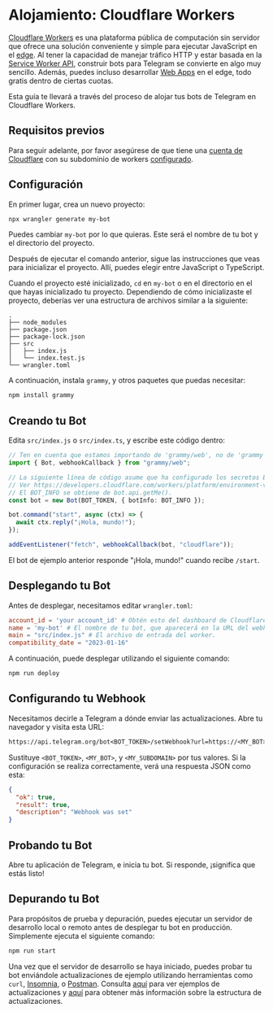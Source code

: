 # Alojamiento: Cloudflare Workers

[Cloudflare Workers](https://workers.cloudflare.com/) es una plataforma pública de computación sin servidor que ofrece una solución conveniente y simple para ejecutar JavaScript en el [edge](https://en.wikipedia.org/wiki/Edge_computing).
Al tener la capacidad de manejar tráfico HTTP y estar basada en la [Service Worker API](https://developer.mozilla.org/en-US/docs/Web/API/Service_Worker_API), construir bots para Telegram se convierte en algo muy sencillo.
Además, puedes incluso desarrollar [Web Apps](https://core.telegram.org/bots/webapps) en el edge, todo gratis dentro de ciertas cuotas.

Esta guía te llevará a través del proceso de alojar tus bots de Telegram en Cloudflare Workers.

## Requisitos previos

Para seguir adelante, por favor asegúrese de que tiene una [cuenta de Cloudflare](https://dash.cloudflare.com/login) con su subdominio de workers [configurado](https://dash.cloudflare.com/?account=workers).

## Configuración

En primer lugar, crea un nuevo proyecto:

```sh
npx wrangler generate my-bot
```

Puedes cambiar `my-bot` por lo que quieras.
Este será el nombre de tu bot y el directorio del proyecto.

Después de ejecutar el comando anterior, sigue las instrucciones que veas para inicializar el proyecto.
Allí, puedes elegir entre JavaScript o TypeScript.

Cuando el proyecto esté inicializado, `cd` en `my-bot` o en el directorio en el que hayas inicializado tu proyecto.
Dependiendo de cómo inicializaste el proyecto, deberías ver una estructura de archivos similar a la siguiente:

```asciiart:no-line-numbers
.
├── node_modules
├── package.json
├── package-lock.json
├── src
│   ├── index.js
│   └── index.test.js
└── wrangler.toml
```

A continuación, instala `grammy`, y otros paquetes que puedas necesitar:

```sh
npm install grammy
```

## Creando tu Bot

Edita `src/index.js` o `src/index.ts`, y escribe este código dentro:

```ts
// Ten en cuenta que estamos importando de 'grammy/web', no de 'grammy'.
import { Bot, webhookCallback } from "grammy/web";

// La siguiente línea de código asume que ha configurado los secretos BOT_TOKEN y BOT_INFO.
// Ver https://developers.cloudflare.com/workers/platform/environment-variables/#secrets-on-deployed-workers.
// El BOT_INFO se obtiene de bot.api.getMe().
const bot = new Bot(BOT_TOKEN, { botInfo: BOT_INFO });

bot.command("start", async (ctx) => {
  await ctx.reply("¡Hola, mundo!");
});

addEventListener("fetch", webhookCallback(bot, "cloudflare"));
```

El bot de ejemplo anterior responde "¡Hola, mundo!" cuando recibe `/start`.

## Desplegando tu Bot

Antes de desplegar, necesitamos editar `wrangler.toml`:

```toml
account_id = 'your account_id' # Obtén esto del dashboard de Cloudflare.
name = 'my-bot' # El nombre de tu bot, que aparecerá en la URL del webhook, por ejemplo: https://my-bot.my-subdomain.workers.dev
main = "src/index.js" # El archivo de entrada del worker.
compatibility_date = "2023-01-16"
```

A continuación, puede desplegar utilizando el siguiente comando:

```sh
npm run deploy
```

## Configurando tu Webhook

Necesitamos decirle a Telegram a dónde enviar las actualizaciones.
Abre tu navegador y visita esta URL:

```txt
https://api.telegram.org/bot<BOT_TOKEN>/setWebhook?url=https://<MY_BOT>.<MY_SUBDOMAIN>.workers.dev/
```

Sustituye `<BOT_TOKEN>`, `<MY_BOT>`, y `<MY_SUBDOMAIN>` por tus valores.
Si la configuración se realiza correctamente, verá una respuesta JSON como esta:

```json
{
  "ok": true,
  "result": true,
  "description": "Webhook was set"
}
```

## Probando tu Bot

Abre tu aplicación de Telegram, e inicia tu bot.
Si responde, ¡significa que estás listo!

## Depurando tu Bot

Para propósitos de prueba y depuración, puedes ejecutar un servidor de desarrollo local o remoto antes de desplegar tu bot en producción.
Simplemente ejecuta el siguiente comando:

```sh
npm run start
```

Una vez que el servidor de desarrollo se haya iniciado, puedes probar tu bot enviándole actualizaciones de ejemplo utilizando herramientas como `curl`, [Insomnia](https://insomnia.rest), o [Postman](https://postman.com).
Consulta [aquí](https://core.telegram.org/bots/webhooks#testing-your-bot-with-updates) para ver ejemplos de actualizaciones y [aquí](https://core.telegram.org/bots/api#update) para obtener más información sobre la estructura de actualizaciones.
